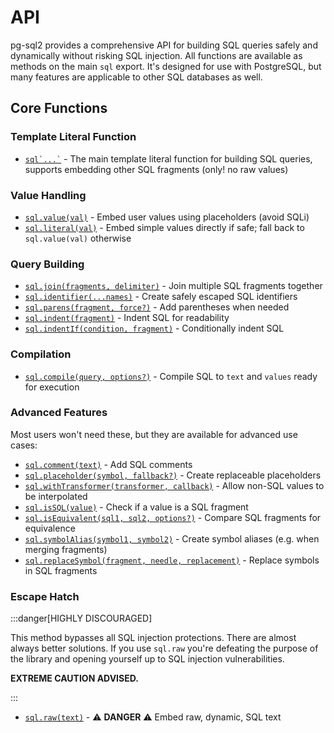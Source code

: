# API

pg-sql2 provides a comprehensive API for building SQL queries safely and
dynamically without risking SQL injection. All functions are available as
methods on the main `sql` export. It's designed for use with PostgreSQL, but
many features are applicable to other SQL databases as well.

## Core Functions

### Template Literal Function

- [`` sql`...` ``](./sql.md) - The main template literal function for building
  SQL queries, supports embedding other SQL fragments (only! no raw values)

### Value Handling

- [`sql.value(val)`](./sql-value.md) - Embed user values using placeholders
  (avoid SQLi)
- [`sql.literal(val)`](./sql-literal.md) - Embed simple values directly if safe; fall back to `sql.value(val)` otherwise

### Query Building

- [`sql.join(fragments, delimiter)`](./sql-join.md) - Join multiple SQL fragments together
- [`sql.identifier(...names)`](./sql-identifier.md) - Create safely escaped SQL identifiers
- [`sql.parens(fragment, force?)`](./sql-parens.md) - Add parentheses when needed
- [`sql.indent(fragment)`](./sql-indent.md) - Indent SQL for readability
- [`sql.indentIf(condition, fragment)`](./sql-indent-if.md) - Conditionally indent SQL

### Compilation

- [`sql.compile(query, options?)`](./sql-compile.md) - Compile SQL to `text` and `values` ready for execution

### Advanced Features

Most users won't need these, but they are available for advanced use cases:

- [`sql.comment(text)`](./sql-comment.md) - Add SQL comments
- [`sql.placeholder(symbol, fallback?)`](./sql-placeholder.md) - Create replaceable placeholders
- [`sql.withTransformer(transformer, callback)`](./sql-with-transformer.md) - Allow non-SQL values to be interpolated
- [`sql.isSQL(value)`](./sql-is-sql.md) - Check if a value is a SQL fragment
- [`sql.isEquivalent(sql1, sql2, options?)`](./sql-is-equivalent.md) - Compare SQL fragments for equivalence
- [`sql.symbolAlias(symbol1, symbol2)`](./sql-symbol-alias.md) - Create symbol aliases (e.g. when merging fragments)
- [`sql.replaceSymbol(fragment, needle, replacement)`](./sql-replace-symbol.md) - Replace symbols in SQL fragments

### Escape Hatch

:::danger[HIGHLY DISCOURAGED]

This method bypasses all SQL injection protections. There are almost always
better solutions. If you use `sql.raw` you're defeating the purpose of the
library and opening yourself up to SQL injection vulnerabilities.

**EXTREME CAUTION ADVISED.**

:::

- [`sql.raw(text)`](./sql-raw.md) - ⚠️ **DANGER** ⚠️ Embed raw, dynamic, SQL text
